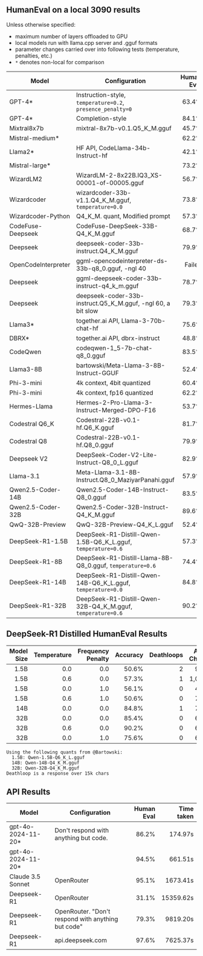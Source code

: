 ## HumanEval on a local 3090 results

Unless otherwise specified:
- maximum number of layers offloaded to GPU
- local models run with llama.cpp server and .gguf formats
- parameter changes carried over into following tests (temperature, penalties, etc.)
- `*` denotes non-local for comparison

| Model               | Configuration                                                  | Human Eval | Time taken |
|---------------------|----------------------------------------------------------------|-----------:|-----------:|
| GPT-4*              | Instruction-style, `temperature=0.2`, `presence_penalty=0`     |     63.4%  |            |
| GPT-4*              | Completion-style                                               |     84.1%  |            |
| Mixtral8x7b         | mixtral-8x7b-v0.1.Q5_K_M.gguf                                  |     45.7%  |            |
| Mistral-medium*     |                                                                |     62.2%  |            |
| Llama2*             | HF API, CodeLlama-34b-Instruct-hf                              |     42.1%  |            |
| Mistral-large*      |                                                                |     73.2%  |            |
| WizardLM2           | WizardLM-2-8x22B.IQ3_XS-00001-of-00005.gguf                    |     56.7%  |            |
| Wizardcoder         | wizardcoder-33b-v1.1.Q4_K_M.gguf, `temperature=0.0`            |     73.8%  |            |
| Wizardcoder-Python  | Q4_K_M. quant, Modified prompt                                 |     57.3%  |            |
| CodeFuse-Deepseek   | CodeFuse-DeepSeek-33B-Q4_K_M.gguf                              |     68.7%  |            |
| Deepseek            | deepseek-coder-33b-instruct.Q4_K_M.gguf                        |     79.9%  |            |
| OpenCodeInterpreter | ggml-opencodeinterpreter-ds-33b-q8_0.gguf, -ngl 40             |    Failed  |            |
| Deepseek            | ggml-deepseek-coder-33b-instruct-q4_k_m.gguf                   |     78.7%  |            |
| Deepseek            | deepseek-coder-33b-instruct.Q5_K_M.gguf, -ngl 60, a bit slow   |     79.3%  |            |
| Llama3*             | together.ai API, Llama-3-70b-chat-hf                           |     75.6%  |            |
| DBRX*               | together.ai API, dbrx-instruct                                 |     48.8%  |            |
| CodeQwen            | codeqwen-1_5-7b-chat-q8_0.gguf                                 |     83.5%  |            |
| Llama3-8B           | bartowski/Meta-Llama-3-8B-Instruct-GGUF                        |     52.4%  |            |
| Phi-3-mini          | 4k context, 4bit quantized                                     |     60.4%  |            |
| Phi-3-mini          | 4k context, fp16 quantized                                     |     62.2%  |            |
| Hermes-Llama        | Hermes-2-Pro-Llama-3-Instruct-Merged-DPO-F16                   |     53.7%  |            |
| Codestral Q6_K      | Codestral-22B-v0.1-hf.Q6_K.gguf                                |     81.7%  |    812.53s |
| Codestral Q8        | Codestral-22B-v0.1-hf.Q8_0.gguf                                |     79.9%  |   2918.51s |
| Deepseek V2         | DeepSeek-Coder-V2-Lite-Instruct-Q8_0_L.gguf                    |     82.9%  |    378.86s |
| Llama-3.1           | Meta-Llama-3.1-8B-Instruct.Q8_0_MaziyarPanahi.gguf             |     57.9%  |    304.09s |
| Qwen2.5-Coder-14B   | Qwen2.5-Coder-14B-Instruct-Q8_0.gguf                           |     83.5%  |    409.90s |
| Qwen2.5-Coder-32B   | Qwen2.5-Coder-32B-Instruct-Q4_K_M.gguf                         |     89.6%  |    375.33s |
| QwQ-32B-Preview     | QwQ-32B-Preview-Q4_K_L.gguf                                    |     52.4%  |  11660.46s |
| DeepSeek-R1-1.5B    | DeepSeek-R1-Distill-Qwen-1.5B-Q6_K_L.gguf, `temperature=0.6`   |     57.3%  |   4154.71s |
| DeepSeek-R1-8B      | DeepSeek-R1-Distill-Llama-8B-Q8_0.gguf, `temperature=0.6`      |     74.4%  |   8836.76s |
| DeepSeek-R1-14B     | DeepSeek-R1-Distill-Qwen-14B-Q6_K_L.gguf, `temperature=0.0`    |     84.8%  |  10444.61s |
| DeepSeek-R1-32B     | DeepSeek-R1-Distill-Qwen-32B-Q4_K_M.gguf, `temperature=0.6`    |     90.2%  |  12861.13s |

## DeepSeek-R1 Distilled HumanEval Results

| Model Size | Temperature | Frequency Penalty | Accuracy  | Deathloops | Avg. Chars | Speed (s) |
|-----------:|------------:|------------------:|----------:|-----------:|-----------:|-----------:|
| 1.5B       | 0.0         | 0.0               | 50.6%     | 2          | 946        |  4,442    |
| 1.5B       | 0.6         | 0.0               | 57.3%     | 1          | 1,003      |  4,155    |
| 1.5B       | 0.0         | 1.0               | 56.1%     | 0          | 417        |  5,501    |
| 1.5B       | 0.6         | 1.0               | 50.6%     | 0          | 792        |  4,828    |
| 14B        | 0.0         | 0.0               | 84.8%     | 1          | 759        |  10,445   |
| 32B        | 0.0         | 0.0               | 85.4%     | 0          | 603        |  15,655   |
| 32B        | 0.6         | 0.0               | 90.2%     | 0          | 698        |  12,861   |
| 32B        | 0.0         | 1.0               | 75.6%     | 0          | 645        |  17,182   |

```
Using the following quants from @Bartowski:
  1.5B: Qwen-1.5B-Q6_K_L.gguf
  14B: Qwen-14B-Q4_K_M.gguf
  32B: Qwen-32B-Q4_K_M.gguf
Deathloop is a response over 15k chars
```

## API Results

| Model              | Configuration                                                  | Human Eval | Time taken |
|--------------------|----------------------------------------------------------------|-----------:|-----------:|
| gpt-4o-2024-11-20* | Don't respond with anything but code.                          |     86.2%  |    174.97s |
| gpt-4o-2024-11-20* |                                                                |     94.5%  |    661.51s |
| Claude 3.5 Sonnet  | OpenRouter                                                     |     95.1%  |   1673.41s |
| Deepseek-R1        | OpenRouter                                                     |     31.1%  |  15359.62s |
| Deepseek-R1        | OpenRouter. "Don't respond with anything but code"             |     79.3%  |   9819.20s |
| Deepseek-R1        | api.deepseek.com                                               |     97.6%  |   7625.37s |
